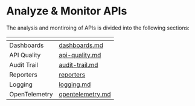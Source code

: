 # Analyze & Monitor APIs

The analysis and montiroing of APIs is divided into the following sections:

<table data-view="cards"><thead><tr><th></th><th data-hidden data-card-target data-type="content-ref"></th></tr></thead><tbody><tr><td>Dashboards</td><td><a href="dashboards.md">dashboards.md</a></td></tr><tr><td>API Quality</td><td><a href="api-quality.md">api-quality.md</a></td></tr><tr><td>Audit Trail</td><td><a href="audit-trail.md">audit-trail.md</a></td></tr><tr><td>Reporters</td><td><a href="reporters/">reporters</a></td></tr><tr><td>Logging</td><td><a href="logging.md">logging.md</a></td></tr><tr><td>OpenTelemetry</td><td><a href="opentelemetry.md">opentelemetry.md</a></td></tr></tbody></table>
